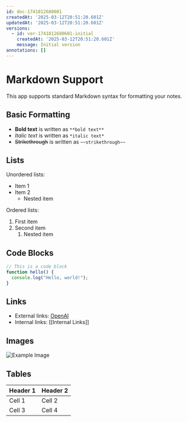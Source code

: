 ```yaml
---
id: doc-1741812680601
createdAt: '2025-03-12T20:51:20.601Z'
updatedAt: '2025-03-12T20:51:20.601Z'
versions:
  - id: ver-1741812680601-initial
    createdAt: '2025-03-12T20:51:20.601Z'
    message: Initial version
annotations: []
---
```

# Markdown Support

This app supports standard Markdown syntax for formatting your notes.

## Basic Formatting

- **Bold text** is written as `**bold text**`
- *Italic text* is written as `*italic text*`
- ~~Strikethrough~~ is written as `~~strikethrough~~`

## Lists

Unordered lists:
- Item 1
- Item 2
  - Nested item

Ordered lists:
1. First item
2. Second item
   1. Nested item

## Code Blocks

```javascript
// This is a code block
function hello() {
  console.log("Hello, world!");
}
```

## Links

- External links: [OpenAI](https://openai.com)
- Internal links: [[Internal Links]]

## Images

![Example Image](https://via.placeholder.com/150)

## Tables

| Header 1 | Header 2 |
|----------|----------|
| Cell 1   | Cell 2   |
| Cell 3   | Cell 4   |
